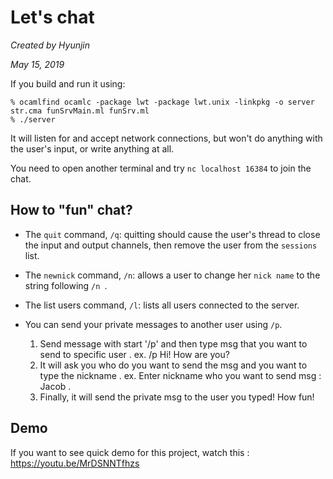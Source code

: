 # Let's chat

*Created by Hyunjin*

*May 15, 2019* 

If you build and run it using:
```
% ocamlfind ocamlc -package lwt -package lwt.unix -linkpkg -o server str.cma funSrvMain.ml funSrv.ml
% ./server
```

It will listen for and accept network connections, but won't do anything with the user's input, or write anything at all.

You need to open another terminal and try `nc localhost 16384` to join the chat.


## How to "fun" chat?

+ The `quit` command, `/q`: quitting should cause the user's thread to
  close the input and output channels, then remove the user from the
  `sessions` list. 

+ The `newnick` command, `/n`: allows a user to change her `nick name` to
  the string following ``/n ``.

+ The list users command, `/l`: lists all users connected to the
  server. 

+ You can send your private messages to another user using `/p`.
  1. Send message with start '/p' and then type msg that you want to send to specific user . 
    ex. /p Hi! How are you?   
  2. It will ask you who do you want to send the msg and you want to type the nickname . 
    ex. Enter nickname who you want to send msg : Jacob . 
  3. Finally, it will send the private msg to the user you typed! How fun!  

## Demo

If you want to see quick demo for this project, watch this : https://youtu.be/MrDSNNTfhzs
